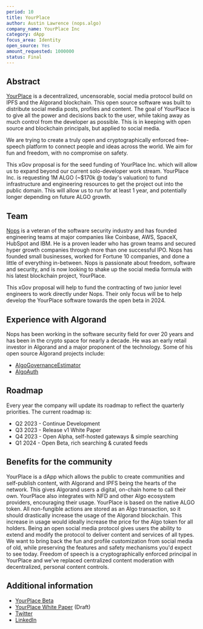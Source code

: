 ```yaml
---
period: 10
title: YourPlace
author: Austin Lawrence (nops.algo)
company_name: YourPlace Inc
category: dApp
focus_area: Identity
open_source: Yes
amount_requested: 1000000
status: Final
---
```


## Abstract
[YourPlace](https://yourplace.network) is a decentralized, uncensorable, social media protocol build on IPFS and the Algorand blockchain. This open source software was built to distribute social media posts, profiles and content.
The goal of YourPlace is to give all the power and decisions back to the user, while taking away as much control from the developer as possible. This is in keeping with open source and blockchain principals, but applied to social media.

We are trying to create a truly open and cryptographically enforced free-speech platform to connect people and ideas across the world. We aim for fun and freedom, with no compromise on safety.

This xGov proposal is for the seed funding of YourPlace Inc. which will allow us to expand beyond our current solo-developer work stream.
YourPlace Inc. is requesting 1M ALGO (~$170k @ today's valuation) to fund infrastructure and engineering resources to get the project out into the public domain. This will allow us to run for at least 1 year, and potentially longer depending on future ALGO growth.

## Team
[Nops](https://www.linkedin.com/in/0x9090) is a veteran of the software security industry and has founded engineering teams at major companies like Coinbase, AWS, SpaceX, HubSpot and IBM.
He is a proven leader who has grown teams and secured hyper growth companies through more than one successful IPO. Nops has founded small businesses, worked for Fortune 10 companies, and done a little of everything in-between.
Nops is passionate about freedom, software and security, and is now looking to shake up the social media formula with his latest blockchain project, YourPlace.

This xGov proposal will help to fund the contracting of two junior level engineers to work directly under Nops. Their only focus will be to help develop the YourPlace software towards the open beta in 2024.

## Experience with Algorand
Nops has been working in the software security field for over 20 years and has been in the crypto space for nearly a decade. He was an early retail investor in Algorand and a major proponent of the technology.
Some of his open source Algorand projects include:
* [AlgoGovernanceEstimator](https://github.com/0x9090/AlgoGovernanceEstimator)
* [AlgoAuth](https://github.com/NullableLabs/AlgoAuth)

## Roadmap
Every year the company will update its roadmap to reflect the quarterly priorities. The current roadmap is:
* Q2 2023 - Continue Development
* Q3 2023 - Release v1 White Paper
* Q4 2023 - Open Alpha, self-hosted gateways & simple searching
* Q1 2024 - Open Beta, rich searching & curated feeds

## Benefits for the community
YourPlace is a dApp which allows the public to create communities and self-publish content, with Algorand and IPFS being the hearts of the network. This gives Algorand users a digital, on-chain home to call their own. YourPlace also integrates with NFD and other Algo ecosystem providers, encouraging their usage.
YourPlace is based on the native ALGO token. All non-fungible actions are stored as an Algo transaction, so it should drastically increase the usage of the Algorand blockchain. This increase in usage would ideally increase the price for the Algo token for all holders.
Being an open social media protocol gives users the ability to extend and modify the protocol to deliver content and services of all types. We want to bring back the fun and profile customization from social media of old, while preserving the features and safety mechanisms you'd expect to see today.
Freedom of speech is a cryptographically enforced principal in YourPlace and we've replaced centralized content moderation with decentralized, personal content controls.

## Additional information
* [YourPlace Beta](https://beta.yourplace.network)
* [YourPlace White Paper](https://whitepaper.yourplace.network) (Draft)
* [Twitter](https://twitter.com/YourPlace_Inc)
* [LinkedIn](https://www.linkedin.com/company/yourplace-network/)